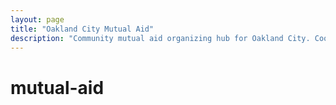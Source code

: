 ```yaml
---
layout: page
title: "Oakland City Mutual Aid"
description: "Community mutual aid organizing hub for Oakland City. Coordinate neighborhood support, resource sharing, and community care initiatives."
---
```


# mutual-aid
